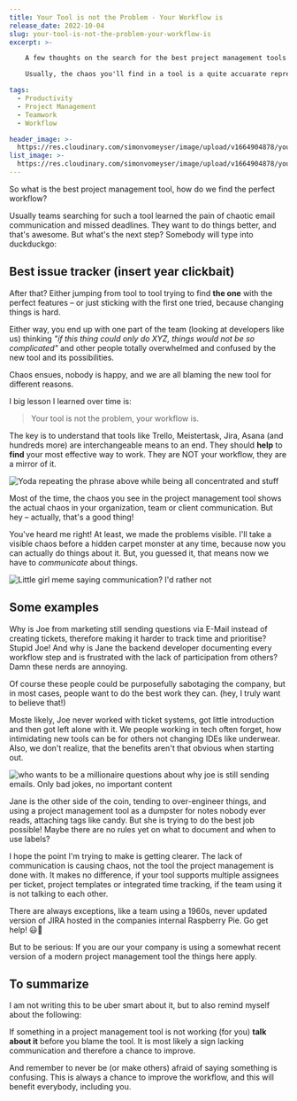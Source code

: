 ```yaml
---
title: Your Tool is not the Problem - Your Workflow is
release_date: 2022-10-04
slug: your-tool-is-not-the-problem-your-workflow-is
excerpt: >-

    A few thoughts on the search for the best project management tools and teamwork.

    Usually, the chaos you'll find in a tool is a quite accuarate representation of your teams' communication skills - and also a big chance for improvement.

tags:
  - Productivity 
  - Project Management 
  - Teamwork 
  - Workflow 

header_image: >-
  https://res.cloudinary.com/simonvomeyser/image/upload/v1664904878/your-worklow/header-workflow.png
list_image: >-
  https://res.cloudinary.com/simonvomeyser/image/upload/v1664904878/your-worklow/header-workflow.png
---
```

So what is the best project management tool, how do we find the perfect workflow?

Usually teams searching for such a tool learned the pain of chaotic email communication and missed deadlines. They want to do things better, and that's awesome. But what's the next step? Somebody will type into duckduckgo:

## Best issue tracker (insert year clickbait) 

After that? Either jumping from tool to tool trying to find **the one** with the perfect features – or just sticking with the first one tried, because changing things is hard.

Either way, you end up with one part of the team (looking at developers like us) thinking  *"if this thing could only do XYZ, things would not be so complicated"* and other people totally overwhelmed and confused by the new tool and its possibilities. 

Chaos ensues, nobody is happy, and we are all blaming the new tool for different reasons.

I big lesson I learned over time is:

> Your tool is not the problem, your workflow is.

The key is to understand that tools like Trello, Meistertask, Jira, Asana (and hundreds more) are interchangeable means to an end. They should **help** to **find** your most effective way to work. They are NOT your workflow, they are a mirror of it.

![Yoda repeating the phrase above while being all concentrated and stuff](https://res.cloudinary.com/simonvomeyser/image/upload/v1664904878/your-worklow/yoda.png)

Most of the time, the chaos you see in the project management tool shows the actual chaos in your organization, team or client communication. But hey – actually, that's a good thing!

You've heard me right! At least, we made the problems visible. I'll take a visible chaos before a hidden carpet monster at any time, because now you can actually do things about it. But, you guessed it, that means now we have to *communicate* about things.

![Little girl meme saying communication? I'd rather not](https://res.cloudinary.com/simonvomeyser/image/upload/v1664904878/your-worklow/communication.png)

## Some examples

Why is Joe from marketing still sending questions via E-Mail instead of creating tickets, therefore making it harder to track time and prioritise? Stupid Joe! And why is Jane the backend developer documenting every workflow step and is frustrated with the lack of participation from others? Damn these nerds are annoying.

Of course these people could be purposefully sabotaging the company, but in most cases, people want to do the best work they can. (hey, I truly want to believe that!)

Moste likely, Joe never worked with ticket systems, got little introduction and then got left alone with it. We people working in tech often forget, how intimidating new tools can be for others not changing IDEs like underwear. Also, we don't realize, that the benefits aren't that obvious when starting out. 

![who wants to be a millionaire questions about why joe is still sending emails. Only bad jokes, no important content](https://res.cloudinary.com/simonvomeyser/image/upload/v1664904877/your-worklow/millionaire.png)

Jane is the other side of the coin, tending to over-engineer things, and using a project management tool as a dumpster for notes nobody ever reads, attaching tags like candy. But she is trying to do the best job possible! Maybe there are no rules yet on what to document and when to use labels?

I hope the point I'm trying to make is getting clearer. The lack of communication is causing chaos, not the tool the project management is done with. It makes no difference, if your tool supports multiple assignees per ticket, project templates or integrated time tracking, if the team using it is not talking to each other.

<sidenote heading="Of course, there are exceptions">

There are always exceptions, like a team using a 1960s, never updated version of JIRA hosted in the companies internal Raspberry Pie. Go get help! 😃🚨

But to be serious: If you are our your company is using a somewhat recent version of a modern project management tool the things here apply.

</sidenote>

## To summarize

I am not writing this to be uber smart about it, but to also remind myself about the following:

If something in a project management tool is not working (for you) **talk about it** before you blame the tool. It is most likely a sign lacking communication and therefore a chance to improve. 

And remember to never be (or make others) afraid of saying something is confusing. This is always a chance to improve the workflow, and this will benefit everybody, including you.

